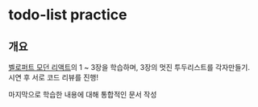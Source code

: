 # todo-list practice

## 개요

[벨로퍼트 모던 리액트](https://react.vlpt.us/)의 1 ~ 3장을 학습하며, 3장의 멋진 투두리스트를 각자만들기.  
시연 후 서로 코드 리뷰를 진행!

마지막으로 학습한 내용에 대해 통합적인 문서 작성
